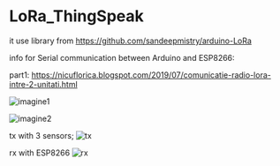 # LoRa_ThingSpeak
it use library from https://github.com/sandeepmistry/arduino-LoRa

info for Serial communication between Arduino and ESP8266: 

part1: https://nicuflorica.blogspot.com/2019/07/comunicatie-radio-lora-intre-2-unitati.html

![imagine1](https://1.bp.blogspot.com/-EfvPf_3-hQo/XSN56OIma8I/AAAAAAAAZvY/COgkb6w_de06Vme57CSeXOrqok23lVR0wCLcBGAs/s1600/rxtx9.jpg)

![imagine2](https://1.bp.blogspot.com/-tzkHPkFcNLo/XSN6vtVd4JI/AAAAAAAAZv0/SLPCReCXlswXCdVWVft_mwKLWGLWWtbnwCLcBGAs/s1600/semnale.png)

tx with 3 sensors;
![tx](https://1.bp.blogspot.com/-Co6l11ecZGU/XSN0g9prVXI/AAAAAAAAZtA/DfWk4vtViNwPgOEYBB78l7itXRPoSPGLACLcBGAs/s1600/tx.jpg)

rx with ESP8266
![rx](https://1.bp.blogspot.com/-bEXxb_YYhks/XSN04Kn56yI/AAAAAAAAZtI/1PaJTTFeyzs16qFN3OmX3KgPzkSCSdLqQCLcBGAs/s1600/rx.jpg)
